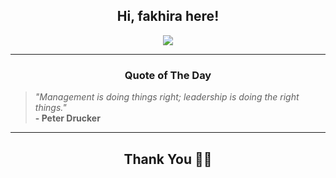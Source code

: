 <h2 align="center"> Hi, fakhira here!</h2>

<p align="center">
<a href="https://github.com/fakhiralkda" alt="github streak"><img src="https://dvst-streak.herokuapp.com/?user=fakhiralkda&theme=tokyonight&fire=DD472C"></a>
</p>

<hr>
<h3 align="center">Quote of The Day</h3>
<p align="center">
<blockquote>
<i>"Management is doing things right; leadership is doing the right things."</i>
<br>
<b>- Peter Drucker</b>
</blockquote>
</p>


<hr>
<h2 align="center">Thank You 🙏🏼</h2>
